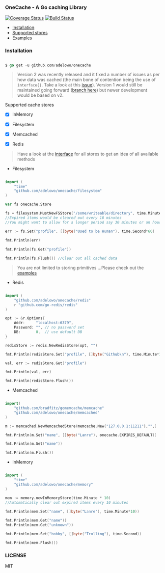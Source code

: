 ### OneCache - A Go caching Library

[![Coverage Status](https://coveralls.io/repos/github/adelowo/onecache/badge.svg)](https://coveralls.io/github/adelowo/onecache)
[![Build Status](https://img.shields.io/travis/adelowo/onecache/master.svg?style=flat-square)](https://travis-ci.org/adelowo/onecache.svg?branch=master)

- [Installation](#install)
- [Supported stores](#stores)
- [Examples](#eg)

<div id="install"></div>

### Installation

```go

$ go get -u github.com/adelowo/onecache

```

> Version 2 was recently released and it fixed a number of issues as per how data was cached (the main bone of contention being the use of `interface{}`. Take a look at this [issue](https://github.com/adelowo/onecache/issues/7)). Version 1 would still be maintained going forward ([branch here](https://github.com/adelowo/onecache/tree/1.x)) but newer development would be based on v2.

<div id="stores"></div>

Supported cache stores

- [x] InMemory
- [x] Filesystem
- [x] Memcached
- [x] Redis


<div id="eg"></div>

> Have a look at the [interface](https://github.com/adelowo/onecache/blob/master/types.go#L27-L35) for all stores to get an idea of all available methods

- Filesystem

```go

import (
	"time"
	"github.com/adelowo/onecache/filesystem"
)

var fs onecache.Store

fs = filesystem.MustNewFSStore("/some/writeable/directory", time.Minute * 10) //Would be created if it does not exists.
//Expired items would be cleared out every 10 minutes
//You might want to allow for a longer period say 30 minutes or an hour though (Your call)

err := fs.Set("profile", []byte("Used to be Human"), time.Second*60)
	 
fmt.Println(err)
	 
fmt.Println(fs.Get("profile"))

fmt.Println(fs.Flush()) //Clear out all cached data

```

> You are not limited to storing primitives ...Please check out the [examples](https://github.com/adelowo/onecache/blob/master/_examples/main.go)

- Redis 

```go

import (
	"github.com/adelowo/onecache/redis"
	r "github.com/go-redis/redis"
)

opt := &r.Options{
	Addr:     "localhost:6379",
	Password: "", // no password set
	DB:       0,  // use default DB
}

redisStore := redis.NewRedisStore(opt, "")

fmt.Println(redisStore.Set("profile", []byte("Github\n"), time.Minute*10))

val, err := redisStore.Get("profile")

fmt.Println(val, err)

fmt.Println(redisStore.Flush())


```

- Memcached

```go

import(
	"github.com/bradfitz/gomemcache/memcache"
	"github.com/adelowo/onecache/memcached"
)

m := memcached.NewMemcachedStore(memcache.New("127.0.0.1:11211"),"",)

fmt.Println(m.Set("name", []byte("Lanre"), onecache.EXPIRES_DEFAULT))

fmt.Println(m.Get("name"))

fmt.Println(m.Flush())


```

- InMemory

```go

import (
	"time"
	"github.com/adelowo/onecache/memory"
)

mem := memory.newInMemoryStore(time.Minute * 10) 
//Automatically clear out expired items every 10 minutes
	
fmt.Println(mem.Set("name", []byte("Lanre"), time.Minute*10))

fmt.Println(mem.Get("name"))
fmt.Println(mem.Get("unknown"))

fmt.Println(mem.Set("hobby", []byte("Trolling"), time.Second))

fmt.Println(mem.Flush())

```

### LICENSE
MIT
